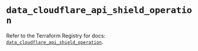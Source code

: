 # `data_cloudflare_api_shield_operation`

Refer to the Terraform Registry for docs: [`data_cloudflare_api_shield_operation`](https://registry.terraform.io/providers/cloudflare/cloudflare/5.2.0/docs/data-sources/api_shield_operation).
